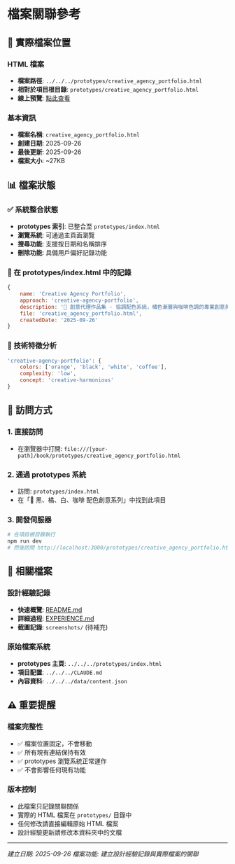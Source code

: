 # 檔案關聯參考

## 🔗 實際檔案位置

### HTML 檔案
- **檔案路徑**: `../../../prototypes/creative_agency_portfolio.html`
- **相對於項目根目錄**: `prototypes/creative_agency_portfolio.html`
- **線上預覽**: [點此查看](../../../prototypes/creative_agency_portfolio.html)

### 基本資訊
- **檔案名稱**: `creative_agency_portfolio.html`
- **創建日期**: 2025-09-26
- **最後更新**: 2025-09-26
- **檔案大小**: ~27KB

## 📊 檔案狀態

### ✅ 系統整合狀態
- **prototypes 索引**: 已整合至 `prototypes/index.html`
- **瀏覽系統**: 可通過主頁面瀏覽
- **搜尋功能**: 支援按日期和名稱排序
- **刪除功能**: 具備用戶偏好記錄功能

### 🎯 在 prototypes/index.html 中的記錄
```javascript
{
    name: 'Creative Agency Portfolio',
    approach: 'creative-agency-portfolio',
    description: '🎯 創意代理作品集 - 協調配色系統，橘色漸層與咖啡色調的專業創意美學',
    file: 'creative_agency_portfolio.html',
    createdDate: '2025-09-26'
}
```

### 🔧 技術特徵分析
```javascript
'creative-agency-portfolio': {
    colors: ['orange', 'black', 'white', 'coffee'],
    complexity: 'low',
    concept: 'creative-harmonious'
}
```

## 🚀 訪問方式

### 1. 直接訪問
- 在瀏覽器中打開: `file:///[your-path]/book/prototypes/creative_agency_portfolio.html`

### 2. 通過 prototypes 系統
- 訪問: `prototypes/index.html`
- 在「🎨 黑、橘、白、咖啡 配色創意系列」中找到此項目

### 3. 開發伺服器
```bash
# 在項目根目錄執行
npm run dev
# 然後訪問 http://localhost:3000/prototypes/creative_agency_portfolio.html
```

## 📁 相關檔案

### 設計經驗記錄
- **快速概覽**: [README.md](./README.md)
- **詳細過程**: [EXPERIENCE.md](./EXPERIENCE.md)
- **截圖記錄**: `screenshots/` (待補充)

### 原始檔案系統
- **prototypes 主頁**: `../../../prototypes/index.html`
- **項目配置**: `../../../CLAUDE.md`
- **內容資料**: `../../../data/content.json`

## ⚠️ 重要提醒

### 檔案完整性
- ✅ 檔案位置固定，不會移動
- ✅ 所有現有連結保持有效
- ✅ prototypes 瀏覽系統正常運作
- ✅ 不會影響任何現有功能

### 版本控制
- 此檔案只記錄關聯關係
- 實際的 HTML 檔案在 `prototypes/` 目錄中
- 任何修改請直接編輯原始 HTML 檔案
- 設計經驗更新請修改本資料夾中的文檔

---

*建立日期: 2025-09-26*
*檔案功能: 建立設計經驗記錄與實際檔案的關聯*